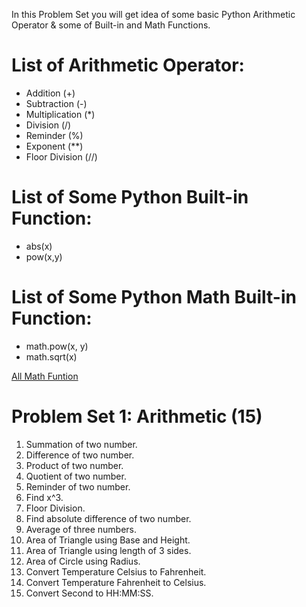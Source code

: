 In this Problem Set you will get idea of some basic Python Arithmetic Operator & some of Built-in and Math Functions.

# List of Arithmetic Operator:
* Addition (+)
* Subtraction (-)
* Multiplication (*)
* Division (/)
* Reminder (%)
* Exponent (**)
* Floor Division (//)

# List of Some Python Built-in Function:
* abs(x)
* pow(x,y)

# List of Some Python Math Built-in Function:
* math.pow(x, y)
* math.sqrt(x)

[All Math Funtion](https://docs.python.org/3.6/library/math.html)

# Problem Set 1: Arithmetic (15)
1. Summation of two number.
2. Difference of two number.
3. Product of two number.
4. Quotient of two number.
5. Reminder of two number.
6. Find x^3.
7. Floor Division.
8. Find absolute difference of two number.
9. Average of three numbers.
10. Area of Triangle using Base and Height.
11. Area of Triangle using length of 3 sides.
12. Area of Circle using Radius.
13. Convert Temperature Celsius to Fahrenheit.
14. Convert Temperature Fahrenheit to Celsius.
15. Convert Second to HH:MM:SS.
